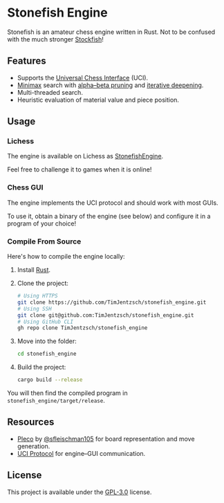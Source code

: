 # Stonefish Engine

Stonefish is an amateur chess engine written in Rust.
Not to be confused with the much stronger [Stockfish](https://stockfishchess.org/)!

## Features

- Supports the [Universal Chess Interface](https://backscattering.de/chess/uci/) (UCI).
- [Minimax](https://en.wikipedia.org/wiki/Minimax) search with [alpha–beta pruning](https://en.wikipedia.org/wiki/Alpha%E2%80%93beta_pruning) and [iterative deepening](https://en.wikipedia.org/wiki/Iterative_deepening_depth-first_search).
- Multi-threaded search.
- Heuristic evaluation of material value and piece position.

## Usage

### Lichess

The engine is available on Lichess as [StonefishEngine](https://lichess.org/@/StonefishEngine).

Feel free to challenge it to games when it is online!

### Chess GUI

The engine implements the UCI protocol and should work with most GUIs.

To use it, obtain a binary of the engine (see below) and configure it in a program of your choice!

### Compile From Source

Here's how to compile the engine locally:

1. Install [Rust](https://www.rust-lang.org/learn/get-started).
2. Clone the project:
     
    ```sh
    # Using HTTPS
    git clone https://github.com/TimJentzsch/stonefish_engine.git
    # Using SSH
    git clone git@github.com:TimJentzsch/stonefish_engine.git
    # Using GitHub CLI
    gh repo clone TimJentzsch/stonefish_engine
    ```
3. Move into the folder:

    ```sh
    cd stonefish_engine
    ```
4. Build the project:

    ```sh
    cargo build --release
    ```

You will then find the compiled program in `stonefish_engine/target/release`.

## Resources

- [Pleco](https://github.com/sfleischman105/Pleco) by [@sfleischman105](https://github.com/sfleischman105https://github.com/sfleischman105) for board representation and move generation.
- [UCI Protocol](https://backscattering.de/chess/uci/) for engine–GUI communication.

## License

This project is available under the [GPL-3.0](LICENSE) license.

